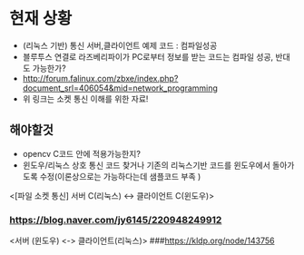 # 현재 상황 
- (리눅스 기반) 통신 서버,클라이언트 예제 코드 : 컴파일성공
- 블루투스 연결로 라즈베리파이가 PC로부터 정보를 받는 코드는 컴파일 성공, 반대도 가능한가?
- http://forum.falinux.com/zbxe/index.php?document_srl=406054&mid=network_programming
- 위 링크는 소켓 통신 이해를 위한 자료!
## 해야할것 
- opencv C코드 안에 적용가능한지?
- 윈도우/리눅스 상호 통신 코드 찾거나 기존의 리눅스기반 코드를 윈도우에서 돌아가도록 수정(이론상으로는 가능하다는데 샘플코드 부족 )

<[파일 소켓 통신] 서버 C(리눅스) <-> 클라이언트 C(윈도우)>
### https://blog.naver.com/jy6145/220948249912

<서버 (윈도우) <-> 클라이언트(리눅스)>
###https://kldp.org/node/143756
